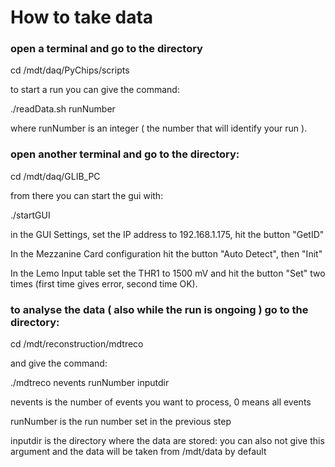 # How to take data

### open a terminal and go to the directory

cd /mdt/daq/PyChips/scripts

to start a run you can give the command:

./readData.sh runNumber

where runNumber is an integer ( the number that will identify your run ).


### open another terminal and go to the directory:

cd /mdt/daq/GLIB_PC

from there you can start the gui with:

./startGUI

in the GUI Settings, set the IP address to 192.168.1.175, hit the button "GetID"

In the Mezzanine Card configuration hit the button "Auto Detect", then "Init"

In the Lemo Input table set the THR1 to 1500 mV and hit the button "Set" two times (first time gives error, second time OK).

### to analyse the data ( also while the run is ongoing ) go to the directory:

cd /mdt/reconstruction/mdtreco

and give the command:

./mdtreco nevents runNumber inputdir

nevents is the number of events you want to process, 0 means all events

runNumber is the run number set in the previous step

inputdir is the directory where the data are stored: you can also not give this argument and the data will be taken from /mdt/data by default

